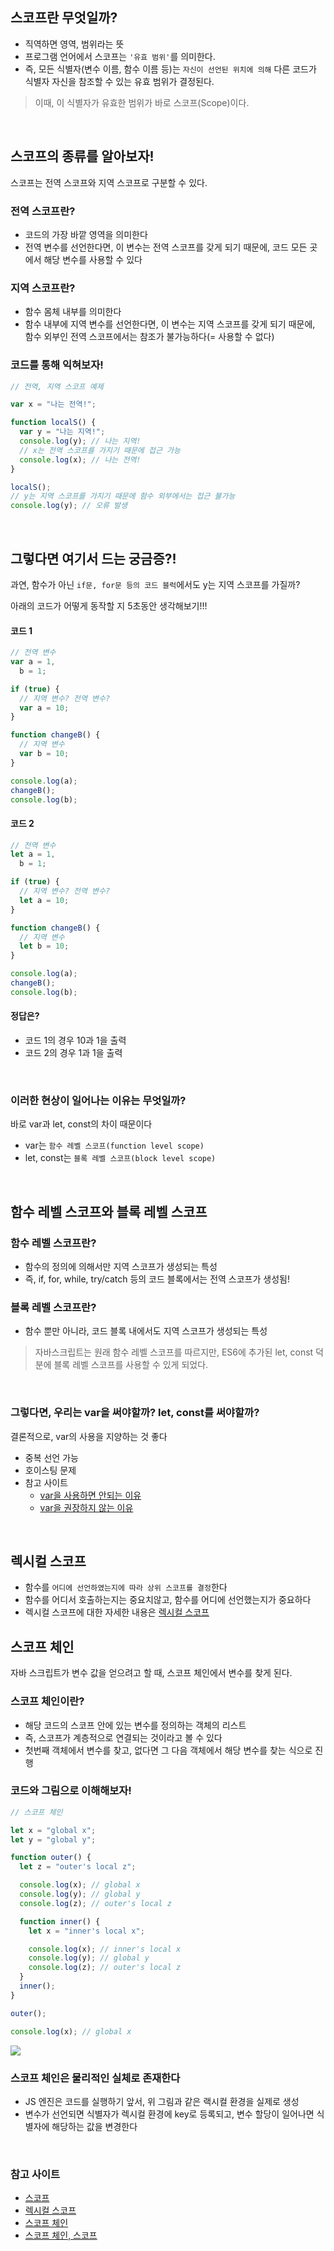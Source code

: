 ## 스코프란 무엇일까?

- 직역하면 영역, 범위라는 뜻
- 프로그램 언어에서 스코프는 `'유효 범위'`를 의미한다.
- 즉, 모든 식별자(변수 이름, 함수 이름 등)는 `자신이 선언된 위치에 의해` 다른 코드가 식별자 자신을 참조할 수 있는 유효 범위가 결정된다.

> 이때, 이 식별자가 유효한 범위가 바로 스코프(Scope)이다.

</br>

## 스코프의 종류를 알아보자!

스코프는 전역 스코프와 지역 스코프로 구분할 수 있다.

### 전역 스코프란?

- 코드의 가장 바깥 영역을 의미한다
- 전역 변수를 선언한다면, 이 변수는 전역 스코프를 갖게 되기 때문에, 코드 모든 곳에서 해당 변수를 사용할 수 있다

### 지역 스코프란?

- 함수 몸체 내부를 의미한다
- 함수 내부에 지역 변수를 선언한다면, 이 변수는 지역 스코프를 갖게 되기 때문에, 함수 외부인 전역 스코프에서는 참조가 불가능하다(= 사용할 수 없다)

### 코드를 통해 익혀보자!

```jsx
// 전역, 지역 스코프 예제

var x = "나는 전역!";

function localS() {
  var y = "나는 지역!";
  console.log(y); // 나는 지역!
  // x는 전역 스코프를 가지기 때문에 접근 가능
  console.log(x); // 나는 전역!
}

localS();
// y는 지역 스코프를 가지기 때문에 함수 외부에서는 접근 불가능
console.log(y); // 오류 발생
```

</br>

## 그렇다면 여기서 드는 궁금증?!

과연, 함수가 아닌 `if문, for문 등의 코드 블럭`에서도 y는 지역 스코프를 가질까?

아래의 코드가 어떻게 동작할 지 5초동안 생각해보기!!!

#### 코드 1

```jsx
// 전역 변수
var a = 1,
  b = 1;

if (true) {
  // 지역 변수? 전역 변수?
  var a = 10;
}

function changeB() {
  // 지역 변수
  var b = 10;
}

console.log(a);
changeB();
console.log(b);
```

#### 코드 2

```jsx
// 전역 변수
let a = 1,
  b = 1;

if (true) {
  // 지역 변수? 전역 변수?
  let a = 10;
}

function changeB() {
  // 지역 변수
  let b = 10;
}

console.log(a);
changeB();
console.log(b);
```

#### 정답은?

>

- 코드 1의 경우 10과 1을 출력
- 코드 2의 경우 1과 1을 출력

</br>

### 이러한 현상이 일어나는 이유는 무엇일까?

바로 var과 let, const의 차이 때문이다

>

- var는 `함수 레벨 스코프(function level scope)`
- let, const는 `블록 레벨 스코프(block level scope)`

</br>

## 함수 레벨 스코프와 블록 레벨 스코프

### 함수 레벨 스코프란?

- 함수의 정의에 의해서만 지역 스코프가 생성되는 특성
- 즉, if, for, while, try/catch 등의 코드 블록에서는 전역 스코프가 생성됨!

### 블록 레벨 스코프란?

- 함수 뿐만 아니라, 코드 블록 내에서도 지역 스코프가 생성되는 특성

> 자바스크립트는 원래 함수 레벨 스코프를 따르지만,
> ES6에 추가된 let, const 덕분에 블록 레벨 스코프를 사용할 수 있게 되었다.

</br>

### 그렇다면, 우리는 var을 써야할까? let, const를 써야할까?

결론적으로, var의 사용을 지양하는 것 좋다

>

- 중복 선언 가능
- 호이스팅 문제
- 참고 사이트
  - [var을 사용하면 안되는 이유](https://hoondev.tistory.com/101)
  - [var을 권장하지 않는 이유](https://blog.jodev.kr/278)

</br>

## 렉시컬 스코프

- 함수를 `어디에 선언하였는지에 따라 상위 스코프를 결정`한다
- 함수를 어디서 호출하는지는 중요치않고, 함수를 어디에 선언했는지가 중요하다
- 렉시컬 스코프에 대한 자세한 내용은 [렉시컬 스코프](https://velog.io/@dasssseul/JS-%EB%A0%89%EC%8B%9C%EC%BB%AC-%EC%8A%A4%EC%BD%94%ED%94%84Lexical-Scope)
  </br>

## 스코프 체인

자바 스크립트가 변수 값을 얻으려고 할 때, 스코프 체인에서 변수를 찾게 된다.

### 스코프 체인이란?

- 해당 코드의 스코프 안에 있는 변수를 정의하는 객체의 리스트
- 즉, 스코프가 계층적으로 연결되는 것이라고 볼 수 있다
- 첫번째 객체에서 변수를 찾고, 없다면 그 다음 객체에서 해당 변수를 찾는 식으로 진행

### 코드와 그림으로 이해해보자!

```jsx
// 스코프 체인

let x = "global x";
let y = "global y";

function outer() {
  let z = "outer's local z";

  console.log(x); // global x
  console.log(y); // global y
  console.log(z); // outer's local z

  function inner() {
    let x = "inner's local x";

    console.log(x); // inner's local x
    console.log(y); // global y
    console.log(z); // outer's local z
  }
  inner();
}

outer();

console.log(x); // global x
```

![](https://images.velog.io/images/dasssseul/post/502b5143-0ebf-4482-a943-6c6e8ae44ed9/%E1%84%89%E1%85%B3%E1%84%8F%E1%85%B3%E1%84%85%E1%85%B5%E1%86%AB%E1%84%89%E1%85%A3%E1%86%BA%202021-08-07%20%E1%84%8B%E1%85%A9%E1%84%92%E1%85%AE%202.51.08.png)

### 스코프 체인은 물리적인 실체로 존재한다

- JS 엔진은 코드를 실행하기 앞서, 위 그림과 같은 랙시컬 환경을 실제로 생성
- 변수가 선언되면 식별자가 렉시컬 환경에 key로 등록되고, 변수 할당이 일어나면 식별자에 해당하는 값을 변경한다

</br>

### 참고 사이트

- [스코프](https://codingfarm.tistory.com/455)
- [렉시컬 스코프](https://poiemaweb.com/js-scope#7-%EB%A0%89%EC%8B%9C%EC%BB%AC-%EC%8A%A4%EC%BD%94%ED%94%84)
- [스코프 체인](https://doozi0316.tistory.com/entry/-JavaScript-Scope%EB%9E%80-%EC%8A%A4%EC%BD%94%ED%94%84-%EC%B2%B4%EC%9D%B8-%EC%8B%A4%ED%96%89-%EC%BB%A8%ED%85%8D%EC%8A%A4%ED%8A%B8)
- [스코프 체인, 스코프](https://developer-alle.tistory.com/369)
